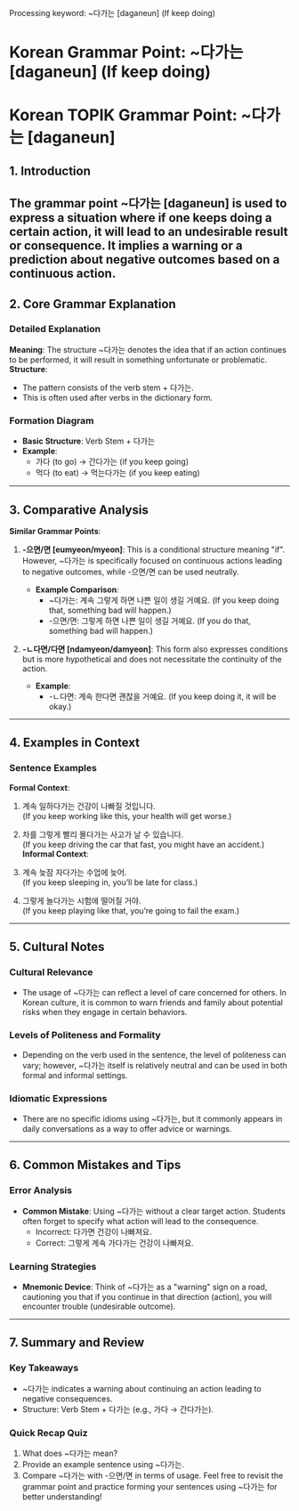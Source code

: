 Processing keyword: ~다가는 [daganeun] (If keep doing)
# Korean Grammar Point: ~다가는 [daganeun] (If keep doing)
# Korean TOPIK Grammar Point: ~다가는 [daganeun]
## 1. Introduction
The grammar point ~다가는 [daganeun] is used to express a situation where if one keeps doing a certain action, it will lead to an undesirable result or consequence. It implies a warning or a prediction about negative outcomes based on a continuous action.
---
## 2. Core Grammar Explanation
### Detailed Explanation
**Meaning**: The structure ~다가는 denotes the idea that if an action continues to be performed, it will result in something unfortunate or problematic.
**Structure**: 
- The pattern consists of the verb stem + 다가는.
- This is often used after verbs in the dictionary form.
### Formation Diagram
- **Basic Structure**:  Verb Stem + 다가는
- **Example**: 
  - 가다 (to go) → 간다가는 (if you keep going)
  - 먹다 (to eat) → 먹는다가는 (if you keep eating)
---
## 3. Comparative Analysis
**Similar Grammar Points**:
1. **-으면/면 [eumyeon/myeon]**: This is a conditional structure meaning "if". However, ~다가는 is specifically focused on continuous actions leading to negative outcomes, while -으면/면 can be used neutrally.
   - **Example Comparison**:
     - ~다가는: 계속 그렇게 하면 나쁜 일이 생길 거예요. (If you keep doing that, something bad will happen.)
     - -으면/면: 그렇게 하면 나쁜 일이 생길 거예요. (If you do that, something bad will happen.)
     
2. **-ㄴ다면/다면 [ndamyeon/damyeon]**: This form also expresses conditions but is more hypothetical and does not necessitate the continuity of the action.
   - **Example**: 
     - -ㄴ다면: 계속 한다면 괜찮을 거예요. (If you keep doing it, it will be okay.)
---
## 4. Examples in Context
### Sentence Examples
**Formal Context**:
1. 계속 일하다가는 건강이 나빠질 것입니다.  
   (If you keep working like this, your health will get worse.)
   
2. 차를 그렇게 빨리 몰다가는 사고가 날 수 있습니다.  
   (If you keep driving the car that fast, you might have an accident.)
**Informal Context**:
1. 계속 늦잠 자다가는 수업에 늦어.  
   (If you keep sleeping in, you’ll be late for class.)
   
2. 그렇게 놀다가는 시험에 떨어질 거야.  
   (If you keep playing like that, you’re going to fail the exam.)
---
## 5. Cultural Notes
### Cultural Relevance
- The usage of ~다가는 can reflect a level of care concerned for others. In Korean culture, it is common to warn friends and family about potential risks when they engage in certain behaviors.
  
### Levels of Politeness and Formality
- Depending on the verb used in the sentence, the level of politeness can vary; however, ~다가는 itself is relatively neutral and can be used in both formal and informal settings.
### Idiomatic Expressions
- There are no specific idioms using ~다가는, but it commonly appears in daily conversations as a way to offer advice or warnings.
  
---
## 6. Common Mistakes and Tips
### Error Analysis
- **Common Mistake**: Using ~다가는 without a clear target action. Students often forget to specify what action will lead to the consequence.
  - Incorrect: 다가면 건강이 나빠져요.
  - Correct: 그렇게 계속 가다가는 건강이 나빠져요.
### Learning Strategies
- **Mnemonic Device**: Think of ~다가는 as a "warning" sign on a road, cautioning you that if you continue in that direction (action), you will encounter trouble (undesirable outcome).
---
## 7. Summary and Review
### Key Takeaways
- ~다가는 indicates a warning about continuing an action leading to negative consequences.
- Structure: Verb Stem + 다가는 (e.g., 가다 → 간다가는).
  
### Quick Recap Quiz
1. What does ~다가는 mean?
2. Provide an example sentence using ~다가는.
3. Compare ~다가는 with -으면/면 in terms of usage.
Feel free to revisit the grammar point and practice forming your sentences using ~다가는 for better understanding!
